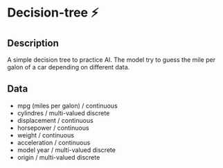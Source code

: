 # Decision-tree :zap:

## Description ##


A simple decision tree to practice AI. The model try to guess the mile per galon of a car depending on different data. 

## Data ##

* mpg (miles per galon) / continuous
* cylindres / multi-valued discrete
* displacement / continuous
* horsepower / continuous
* weight / continuous
* acceleration / continuous
* model year / multi-valued discrete
* origin / multi-valued discrete
              
